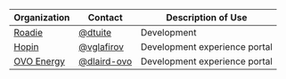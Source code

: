 | Organization                              | Contact                                      | Description of Use            |
| ----------------------------------------- | -------------------------------------------- | ----------------------------- |
| [Roadie](https://roadie.io)               | [@dtuite](https://github.com/dtuite)         | Development                   |
| [Hopin](https://hopin.com)                | [@vglafirov](https://github.com/vglafirov)   | Development experience portal |
| [OVO Energy](https://www.ovoenergy.com/)  | [@dlaird-ovo](https://github.com/dlaird-ovo) | Development experience portal |